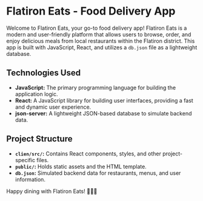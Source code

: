 # Flatiron Eats - Food Delivery App

Welcome to Flatiron Eats, your go-to food delivery app! Flatiron Eats is a modern and user-friendly platform that allows users to browse, order, and enjoy delicious meals from local restaurants within the Flatiron district. This app is built with JavaScript, React, and utilizes a `db.json` file as a lightweight database.

## Technologies Used

- **JavaScript:** The primary programming language for building the application logic.
- **React:** A JavaScript library for building user interfaces, providing a fast and dynamic user experience.
- **json-server:** A lightweight JSON-based database to simulate backend data.

## Project Structure

- **`clien/src/`:** Contains React components, styles, and other project-specific files.
- **`public/`:** Holds static assets and the HTML template.
- **`db.json`:** Simulated backend data for restaurants, menus, and user information.


Happy dining with Flatiron Eats! 🍔🥗🍰